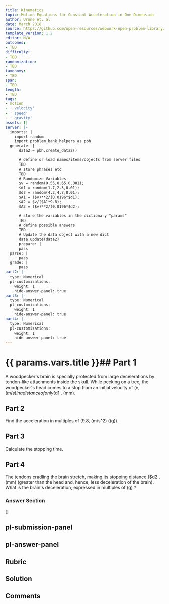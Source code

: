 ```yaml
---
title: Kinematics
topic: Motion Equations for Constant Acceleration in One Dimension
author: Urone et. al
date: March 2018
source: https://github.com/open-resources/webwork-open-problem-library/tree/master/Contrib/BrockPhysics/College_Physics_Urone/2.Kinematics/NU_U17-2-05-013.pg
template_version: 1.2
editor: N/A
outcomes:
- TBD
difficulty:
- TBD
randomization:
- TBD
taxonomy:
- TBD
span:
- TBD
length:
- TBD
tags:
- motion
- ' velocity'
- ' speed'
- ' gravity'
assets: []
server: |-
  imports: |
    import random
    import problem_bank_helpers as pbh
  generate: |
      data2 = pbh.create_data2()

      # define or load names/items/objects from server files
      TBD
      # store phrases etc
      TBD
      # Randomize Variables
      $v = random(0.55,0.65,0.001);
      $d1 = random(1.7,2.3,0.01);
      $d2 = random(4.2,4.7,0.01);
      $A1 = ($v)**2/(0.0196*$d1);
      $A2 = $v/($A1*9.8);
      $A3 = ($v)**2/(0.0196*$d2);

      # store the variables in the dictionary "params"
      TBD
      # define possible answers
      TBD
      # Update the data object with a new dict
      data.update(data2)
      prepare: |
      pass
  parse: |
      pass
  grade: |
      pass
part2: |-
  type: Numerical
  pl-customizations:
    weight: 1
    hide-answer-panel: true
part3: |-
  type: Numerical
  pl-customizations:
    weight: 1
    hide-answer-panel: true
part4: |-
  type: Numerical
  pl-customizations:
    weight: 1
    hide-answer-panel: true
---
```


# {{ params.vars.title }}## Part 1 
A woodpecker's brain is specially protected from large decelerations by tendon-like attachments inside the skull. While pecking on a tree, the woodpecker's head comes to a stop from an initial velocity of ($v , (m/s) in a distance of only ($d1 , (mm). 
## Part 2 
Find the acceleration in multiples of (9.8, (m/s^2) ((g)). 
## Part 3 
Calculate the stopping time. 
## Part 4 
The tendons cradling the brain stretch, making its stopping distance ($d2 , (mm) (greater than the head and, hence, less deceleration of the brain). What is the brain's deceleration, expressed in multiples of (g) ? 


### Answer Section 
[]

## pl-submission-panel 


## pl-answer-panel 


## Rubric 


## Solution 


## Comments 


